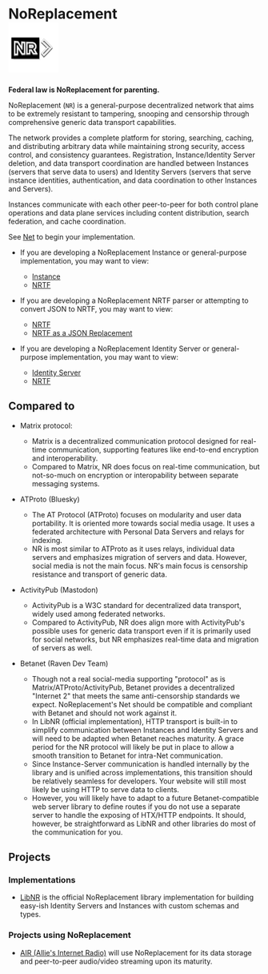 # NoReplacement <br/> <img alt="NoReplacement Protocol Logo" src="assets/nr.png" width="100">

**Federal law is NoReplacement for parenting.**

NoReplacement (`NR`) is a general-purpose decentralized network that aims to be extremely resistant to tampering, snooping and censorship through comprehensive generic data transport capabilities.  

The network provides a complete platform for storing, searching, caching, and distributing arbitrary data while maintaining strong security, access control, and consistency guarantees. Registration, Instance/Identity Server deletion, and data transport coordination are handled between Instances (servers that serve data to users) and Identity Servers (servers that serve instance identities, authentication, and data coordination to other Instances and Servers).

Instances communicate with each other peer-to-peer for both control plane operations and data plane services including content distribution, search federation, and cache coordination.

See [Net](impl/net/SPEC.md) to begin your implementation.

- If you are developing a NoReplacement Instance or general-purpose implementation, you may want to view:
  - [Instance](impl/instance/SPEC.md)
  - [NRTF](impl/nrtf/SPEC.md)

- If you are developing a NoReplacement NRTF parser or attempting to convert JSON to NRTF, you may want to view:
  - [NRTF](impl/nrtf/SPEC.md)
  - [NRTF as a JSON Replacement](impl/nrtf/SPEC.md#nrtf-as-a-json-replacement)

- If you are developing a NoReplacement Identity Server or general-purpose implementation, you may want to view:
  - [Identity Server](impl/identity/SPEC.md)
  - [NRTF](impl/nrtf/SPEC.md)

## Compared to

- Matrix protocol:
  - Matrix is a decentralized communication protocol designed for real-time communication, supporting features like end-to-end encryption and interoperability.
  - Compared to Matrix, NR does focus on real-time communication, but not-so-much on encryption or interopability between separate messaging systems.

- ATProto (Bluesky)
  - The AT Protocol (ATProto) focuses on modularity and user data portability. It is oriented more towards social media usage. It uses a federated architecture with Personal Data Servers and relays for indexing.
  - NR is most similar to ATProto as it uses relays, individual data servers and emphasizes migration of servers and data. However, social media is not the main focus. NR's main focus is censorship resistance and transport of generic data.

- ActivityPub (Mastodon)
  - ActivityPub is a W3C standard for decentralized data transport, widely used among federated networks.
  - Compared to ActivityPub, NR does align more with ActivityPub's possible uses for generic data transport even if it is primarily used for social networks, but NR emphasizes real-time data and migration of servers as well.

- Betanet (Raven Dev Team)
  - Though not a real social-media supporting "protocol" as is Matrix/ATProto/ActivityPub, Betanet provides a decentralized "Internet 2" that meets the same anti-censorship standards we expect. NoReplacement's Net should be compatible and compliant with Betanet and should not work against it.
  - In LibNR (official implementation), HTTP transport is built-in to simplify communication between Instances and Identity Servers and will need to be adapted when Betanet reaches maturity. A grace period for the NR protocol will likely be put in place to allow a smooth transition to Betanet for intra-Net communication.
  - Since Instance-Server communication is handled internally by the library and is unified across implementations, this transition should be relatively seamless for developers. Your website will still most likely be using HTTP to serve data to clients.
  - However, you will likely have to adapt to a future Betanet-compatible web server library to define routes if you do not use a separate server to handle the exposing of HTX/HTTP endpoints. It should, however, be straightforward as LibNR and other libraries do most of the communication for you.

## Projects

### Implementations

- [LibNR](libnr/) is the official NoReplacement library implementation for building easy-ish Identity Servers and Instances with custom schemas and types.

### Projects using NoReplacement

- [AIR (Allie's Internet Radio)](https://github.com/microcrit/air.git) will use NoReplacement for its data storage and peer-to-peer audio/video streaming upon its maturity.

<!-- NOTES -->
<!--
For developers:
The Rust gitignore is reserved for a future "main" implementation.
  -->
<!-- END -->